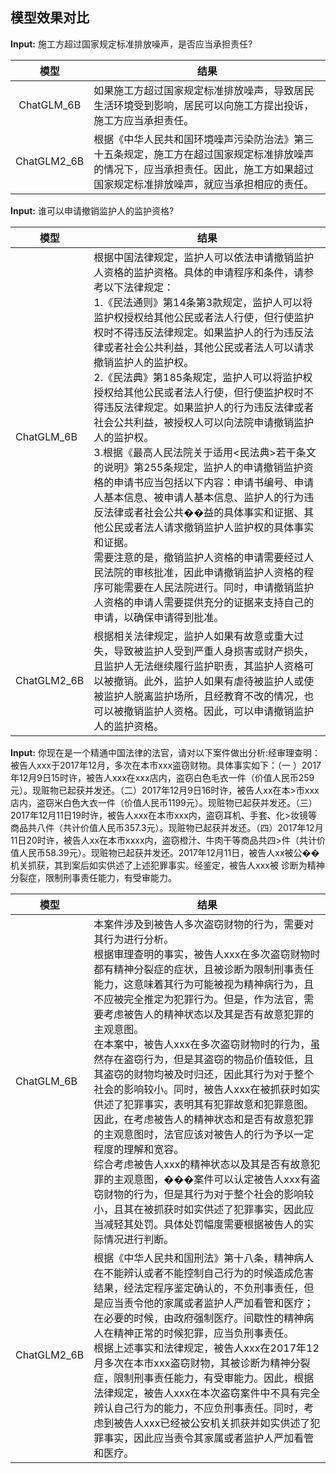 ## 模型效果对比

**Input:** 施工方超过国家规定标准排放噪声，是否应当承担责任?

| 模型 | 结果                 |
| :--------------------------------------: | ---------------------- |
| ChatGLM_6B                           | 如果施工方超过国家规定标准排放噪声，导致居民生活环境受到影响，居民可以向施工方提出投诉，施工方应当承担责任。 |
| ChatGLM2_6B                          | 根据《中华人民共和国环境噪声污染防治法》第三十五条规定，施工方在超过国家规定标准排放噪声的情况下，应当承担责任。因此，施工方如果超过国家规定标准排放噪声，就应当承担相应的责任。|



**Input:** 谁可以申请撤销监护人的监护资格?

| 模型            | 结果                                                                                                          |
|-----------------|---------------------------------------------------------------------------------------------------------------|
| ChatGLM_6B      | 根据中国法律规定，监护人可以依法申请撤销监护人资格的监护资格。具体的申请程序和条件，请参考以下法律规定：<br>1.《民法通则》第14条第3款规定，监护人可以将监护权授权给其他公民或者法人行使，但行使监护权时不得违反法律规定。如果监护人的行为违反法律或者社会公共利益，其他公民或者法人可以请求撤销监护人的监护权。<br>2.《民法典》第185条规定，监护人可以将监护权授权给其他公民或者法人行使，但行使监护权时不得违反法律规定。如果监护人的行为违反法律或者社会公共利益，被授权人可以向法院申请撤销监护人的监护权。<br>3.根据《最高人民法院关于适用<民法典>若干条文的说明》第255条规定，监护人的申请撤销监护资格的申请书应当包括以下内容：申请书编号、申请人基本信息、被申请人基本信息、监护人的行为违反法律或者社会公共��益的具体事实和证据、其他公民或者法人请求撤销监护人监护权的具体事实和证据。<br>需要注意的是，撤销监护人资格的申请需要经过人民法院的审核批准，因此申请撤销监护人资格的程序可能需要在人民法院进行。同时，申请撤销监护人资格的申请人需要提供充分的证据来支持自己的申请，以确保申请得到批准。|
| ChatGLM2_6B     | 根据相关法律规定，监护人如果有故意或重大过失，导致被监护人受到严重人身损害或财产损失，且监护人无法继续履行监护职责，其监护人资格可以被撤销。此外，监护人如果有虐待被监护人或使被监护人脱离监护场所，且经教育不改的情况，也可以被撤销监护人资格。因此，可以申请撤销监护人的监护资格。|



**Input:** 你现在是一个精通中国法律的法官，请对以下案件做出分析:经审理查明：被告人xxx于2017年12月，多次在本市xxx盗窃财物。具体事实如下：（一
）2017年12月9日15时许，被告人xxx在xxx店内，盗窃白色毛衣一件（价值人民币259元）。现赃物已起获并发还。（二）2017年12月9日16时许，被告人xx在本>市xxx店内，盗窃米白色大衣一件（价值人民币1199元）。现赃物已起获并发还。（三）2017年12月11日19时许，被告人xxx在本市xxx内，盗窃耳机、手套、化>妆镜等商品共八件（共计价值人民币357.3元）。现赃物已起获并发还。（四）2017年12月11日20时许，被告人xx在本市xxxx内，盗窃橙汁、牛肉干等商品共四>件（共计价值人民币58.39元）。现赃物已起获并发还。2017年12月11日，被告人xx被公��机关抓获，其到案后如实供述了上述犯罪事实。经鉴定，被告人xxx被
诊断为精神分裂症，限制刑事责任能力，有受审能力。

| 模型     | 结果                                                                                                                   |
|----------|------------------------------------------------------------------------------------------------------------------------|
|ChatGLM_6B|  本案件涉及到被告人多次盗窃财物的行为，需要对其行为进行分析。<br>根据审理查明的事实，被告人xxx在多次盗窃财物时都有精神分裂症的症状，且被诊断为限制刑事责任能力，这意味着其行为可能被视为精神病行为，且不应被完全推定为犯罪行为。但是，作为法官，需要考虑被告人的精神状态以及其是否有故意犯罪的主观意图。<br>在本案中，被告人xxx在多次盗窃财物时的行为，虽然存在盗窃行为，但是其盗窃的物品价值较低，且其盗窃的财物均被及时归还，因此其行为对于整个社会的影响较小。同时，被告人xxx在被抓获时如实供述了犯罪事实，表明其有犯罪故意和犯罪意图。因此，在考虑被告人的精神状态和是否有故意犯罪的主观意图时，法官应该对被告人的行为予以一定程度的理解和宽容。<br>综合考虑被告人xxx的精神状态以及其是否有故意犯罪的主观意图，���案件可以认定被告人xxx有盗窃财物的行为，但是其行为对于整个社会的影响较小，且其在被抓获时如实供述了犯罪事实，因此应当减轻其处罚。具体处罚幅度需要根据被告人的实际情况进行判断。|
|ChatGLM2_6B| 根据《中华人民共和国刑法》第十八条，精神病人在不能辨认或者不能控制自己行为的时候造成危害结果，经法定程序鉴定确认的，不负刑事责任，但是应当责令他的家属或者监护人严加看管和医疗；在必要的时候，由政府强制医疗。间歇性的精神病人在精神正常的时候犯罪，应当负刑事责任。<br>根据上述事实和法律规定，被告人xxx在2017年12月多次在本市xxx盗窃财物，其被诊断为精神分裂症，限制刑事责任能力，有受审能力。因此，根据法律规定，被告人xxx在本次盗窃案件中不具有完全辨认自己行为的能力，不应负刑事责任。同时，考虑到被告人xxx已经被公安机关抓获并如实供述了犯罪事实，因此应当责令其家属或者监护人严加看管和医疗。 |

